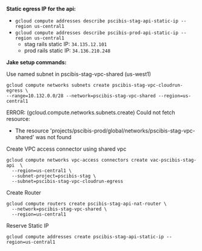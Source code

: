 
**Static egress IP for the api:**

- `gcloud compute addresses describe pscibis-stag-api-static-ip --region us-central1`
- `gcloud compute addresses describe pscibis-prod-api-static-ip --region us-central1`
  - stag rails static IP: `34.135.12.101`
  - prod rails static IP: `34.136.210.248`



**Jake setup commands:**

Use named subnet in pscibis-stag-vpc-shared (us-west1)
```
gcloud compute networks subnets create pscibis-stag-vpc-cloudrun-egress \
--range=10.132.0.0/28 --network=pscibis-stag-vpc-shared --region=us-central1
```
ERROR: (gcloud.compute.networks.subnets.create) Could not fetch resource:
 - The resource 'projects/pscibis-prod/global/networks/pscibis-stag-vpc-shared' was not found



Create VPC access connector using shared vpc
```
gcloud compute networks vpc-access connectors create vac-pscibis-stag-api  \
  --region=us-central1 \
  --subnet-project=pscibis-stag \
  --subnet=pscibis-stag-vpc-cloudrun-egress
```

Create Router
```
gcloud compute routers create pscibis-stag-api-nat-router \
  --network=pscibis-stag-vpc-shared \
  --region=us-central1
```

Reserve Static IP
```
gcloud compute addresses create pscibis-stag-api-static-ip --region=us-central1
```

